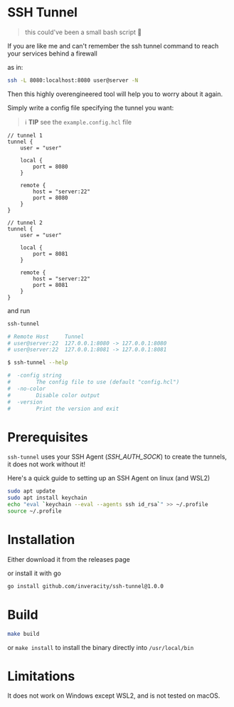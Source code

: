 # SSH Tunnel

> this could've been a small bash script 💩

If you are like me and can't remember the ssh tunnel command to reach your services behind a firewall

as in:

```sh
ssh -L 8080:localhost:8080 user@server -N
```

Then this highly overengineered tool will help you to worry about it again.

Simply write a config file specifying the tunnel you want:

> ℹ️ **TIP** see the `example.config.hcl` file

```hcl
// tunnel 1
tunnel {
    user = "user"

    local {
        port = 8080
    }

    remote {
        host = "server:22"
        port = 8080
    }
}

// tunnel 2
tunnel {
    user = "user"

    local {
        port = 8081
    }

    remote {
        host = "server:22"
        port = 8081
    }
}
```

and run

```sh
ssh-tunnel

# Remote Host     Tunnel
# user@server:22  127.0.0.1:8080 -> 127.0.0.1:8080
# user@server:22  127.0.0.1:8081 -> 127.0.0.1:8081

```

```sh
$ ssh-tunnel --help

#  -config string
#        The config file to use (default "config.hcl")
#  -no-color
#        Disable color output
#  -version
#        Print the version and exit
```

# Prerequisites

`ssh-tunnel` uses your SSH Agent (_SSH_AUTH_SOCK_) to create the tunnels, it does not work without it!

Here's a quick guide to setting up an SSH Agent on linux (and WSL2)

```sh
sudo apt update
sudo apt install keychain
echo "eval `keychain --eval --agents ssh id_rsa`" >> ~/.profile
source ~/.profile
```

# Installation

Either download it from the releases page

or install it with go

```sh
go install github.com/inveracity/ssh-tunnel@1.0.0
```

# Build

```sh
make build
```

or `make install` to install the binary directly into `/usr/local/bin`

# Limitations

It does not work on Windows except WSL2, and is not tested on macOS.
